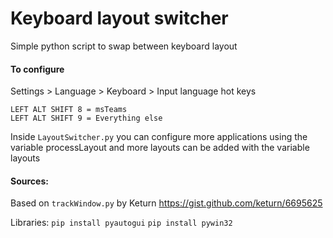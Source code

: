 # Keyboard layout switcher
Simple python script to swap between keyboard layout

#### To configure
Settings > Language > Keyboard > Input language hot keys

    LEFT ALT SHIFT 8 = msTeams
    LEFT ALT SHIFT 9 = Everything else

Inside `LayoutSwitcher.py` you can configure more applications using the variable processLayout and more layouts can be added with the variable layouts

#### Sources:
Based on `trackWindow.py` by Keturn
https://gist.github.com/keturn/6695625

Libraries:
`pip install pyautogui` 
`pip install pywin32`
